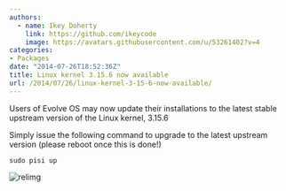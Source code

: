 ```yaml
---
authors:
  - name: Ikey Doherty
    link: https://github.com/ikeycode
    image: https://avatars.githubusercontent.com/u/53261402?v=4
categories:
- Packages
date: "2014-07-26T18:52:36Z"
title: Linux kernel 3.15.6 now available
url: /2014/07/26/linux-kernel-3-15-6-now-available/
---
```


Users of Evolve OS may now update their installations to the latest stable upstream version of the Linux kernel, 3.15.6

Simply issue the following command to upgrade to the latest upstream version (please reboot once this is done!)
<!--more-->

```
sudo pisi up
```

![relimg](https://solus-project.com/release_images/kernup.png)